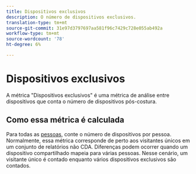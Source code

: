 ```yaml
---
title: Dispositivos exclusivos
description: O número de dispositivos exclusivos.
translation-type: tm+mt
source-git-commit: 31e97d3797697aa581f96c7429c728e055ab492a
workflow-type: tm+mt
source-wordcount: '78'
ht-degree: 6%

---
```



# Dispositivos exclusivos

A métrica &quot;Dispositivos exclusivos&quot; é uma métrica de análise [](../cda/overview.md) entre dispositivos que conta o número de dispositivos pós-costura.

## Como essa métrica é calculada

Para todas as [pessoas](people.md), conte o número de dispositivos por pessoa. Normalmente, essa métrica corresponde de perto aos visitantes [](unique-visitors.md) únicos em um conjunto de relatórios não CDA. Diferenças podem ocorrer quando um dispositivo compartilhado mapeia para várias pessoas. Nesse cenário, um visitante único é contado enquanto vários dispositivos exclusivos são contados.
